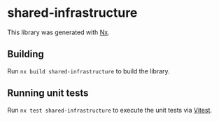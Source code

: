 # shared-infrastructure

This library was generated with [Nx](https://nx.dev).

## Building

Run `nx build shared-infrastructure` to build the library.

## Running unit tests

Run `nx test shared-infrastructure` to execute the unit tests via [Vitest](https://vitest.dev/).
